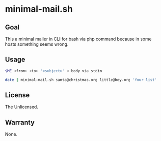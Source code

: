 # minimal-mail.sh


## Goal

This a minimal mailer in CLI for bash via php command because in some hosts
something seems wrong.

## Usage


```bash
$ME <from> <to> '<subject>' < body_via_stdin
```
```bash
date | minimal-mail.sh santa@christmas.org little@boy.org 'Your list' 
```


## License

   The Unlicensed.

## Warranty

   None.
